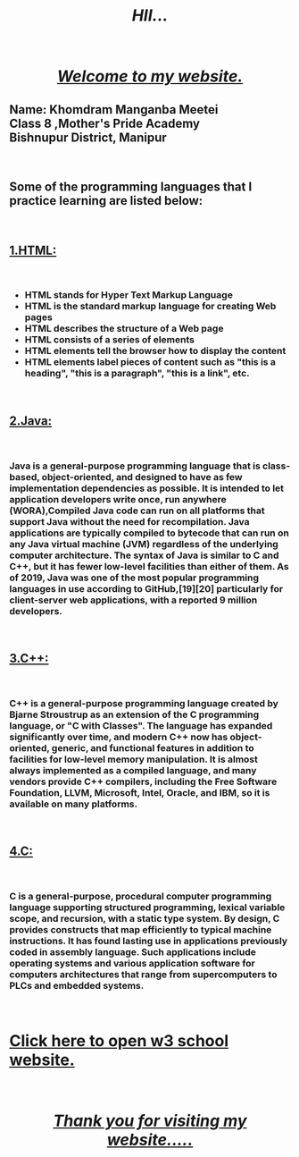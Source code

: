 <html>
<body>
  <center><i><h1>HII...</h1></i><br>
    <i><u> <h1>Welcome to my website.</h1></u></i></center>
  <h2> Name: Khomdram Manganba Meetei<br>
    Class 8 ,Mother's Pride Academy<br>
    Bishnupur District, Manipur</h2><br>
  
  
  
  
  <p><h2>Some of the programming languages that I practice learning are listed below:</h2><br>
 <u>  <h2>1.HTML:</h2></u><br>
  <h3><ul type ="disc">  
  <li>HTML stands for Hyper Text Markup Language</li>
<li>HTML is the standard markup language for creating Web pages</li>
<li>HTML describes the structure of a Web page</li>
<li>HTML consists of a series of elements</li>
<li>HTML elements tell the browser how to display the content</li>
<li>HTML elements label pieces of content such as "this is a heading", "this is a paragraph", "this is a link", etc.</li></ul></h3></p><br>


<u><h2>2.Java:</h2></u><br>
<h3>Java is a general-purpose programming language that is class-based, object-oriented, and designed to have as few implementation dependencies as possible. It is intended to let application developers write once, run anywhere (WORA),Compiled Java code can run on all platforms that support Java without the need for recompilation. Java applications are typically compiled to bytecode that can run on any Java virtual machine (JVM) regardless of the underlying computer architecture. The syntax of Java is similar to C and C++, but it has fewer low-level facilities than either of them. As of 2019, Java was one of the most popular programming languages in use according to GitHub,[19][20] particularly for client-server web applications, with a reported 9 million developers.</h3><br>

<u><h2>3.C++:</h2></u><br>
<h3> C++ is a general-purpose programming language created by Bjarne Stroustrup as an extension of the C programming language, or "C with Classes". The language has expanded significantly over time, and modern C++ now has object-oriented, generic, and functional features in addition to facilities for low-level memory manipulation. It is almost always implemented as a compiled language, and many vendors provide C++ compilers, including the Free Software Foundation, LLVM, Microsoft, Intel, Oracle, and IBM, so it is available on many platforms.</h3><br>

<u><h2>4.C:</h2></u><br>
<h3>C is a general-purpose, procedural computer programming language supporting structured programming, lexical variable scope, and recursion, with a static type system. By design, C provides constructs that map efficiently to typical machine instructions. It has found lasting use in applications previously coded in assembly language. Such applications include operating systems and various application software for computers architectures that range from supercomputers to PLCs and embedded systems.</h3><br>
<h1><a href="https://www.google.com/search?q=w3+schools&oq=w3&aqs=chrome.0.69i59j69i57j0j69i60l2.1925j0j4&client=ms-android-vivo&sourceid=chrome-mobile&ie=UTF-8">Click here to open w3 school website.</h1></a><br>

<h1><i><u><center>Thank you for visiting my website.....</center></u></i></h1>
</body>
</html>







